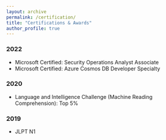 ```yaml
---
layout: archive
permalink: /certification/
title: "Certifications & Awards"
author_profile: true
---
```


### 2022
- Microsoft Certified: Security Operations Analyst Associate
- Microsoft Certified: Azure Cosmos DB Developer Specialty

### 2020
- Language and Intelligence Challenge (Machine Reading Comprehension): Top 5%

### 2019
- JLPT N1
